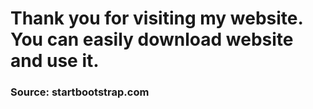 # Thank you for visiting my website. You can easily download website and use it.

### Source: startbootstrap.com
